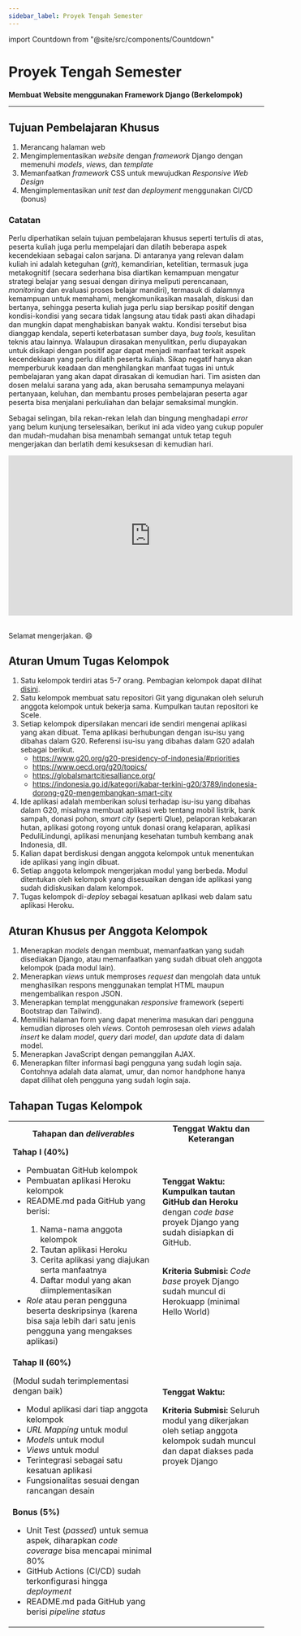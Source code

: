 ```yaml
---
sidebar_label: Proyek Tengah Semester
---
```


import Countdown from "@site/src/components/Countdown"

# Proyek Tengah Semester

**Membuat Website menggunakan Framework Django (Berkelompok)**

---

## Tujuan Pembelajaran Khusus

1. Merancang halaman web
2. Mengimplementasikan _website_ dengan _framework_ Django dengan memenuhi _models_, _views_, dan _template_
3. Memanfaatkan _framework_ CSS untuk mewujudkan _Responsive Web Design_
4. Mengimplementasikan _unit test_ dan _deployment_ menggunakan CI/CD (bonus)

### Catatan

Perlu diperhatikan selain tujuan pembelajaran khusus seperti tertulis di atas, peserta kuliah juga perlu mempelajari dan dilatih beberapa aspek kecendekiaan sebagai calon sarjana. Di antaranya yang relevan dalam kuliah ini adalah keteguhan (_grit_), kemandirian, ketelitian, termasuk juga metakognitif (secara sederhana bisa diartikan kemampuan mengatur strategi belajar yang sesuai dengan dirinya meliputi perencanaan, _monitoring_ dan evaluasi proses belajar mandiri), termasuk di dalamnya kemampuan untuk memahami, mengkomunikasikan masalah, diskusi dan bertanya,  sehingga peserta kuliah juga perlu siap bersikap positif dengan kondisi-kondisi yang secara tidak langsung atau tidak pasti akan dihadapi dan mungkin dapat menghabiskan banyak waktu. Kondisi tersebut bisa dianggap kendala, seperti keterbatasan sumber daya, _bug tools_, kesulitan teknis atau lainnya. Walaupun dirasakan menyulitkan, perlu diupayakan untuk disikapi dengan positif agar dapat menjadi manfaat terkait aspek kecendekiaan yang perlu dilatih peserta kuliah. Sikap negatif hanya akan memperburuk keadaan dan menghilangkan manfaat tugas ini untuk pembelajaran yang akan dapat dirasakan di kemudian hari. Tim asisten dan dosen melalui sarana yang ada, akan berusaha semampunya melayani pertanyaan, keluhan, dan membantu proses pembelajaran peserta agar peserta bisa menjalani perkuliahan dan belajar semaksimal mungkin.

Sebagai selingan, bila rekan-rekan lelah dan bingung menghadapi _error_ yang belum kunjung terselesaikan, berikut ini ada video yang cukup populer dan mudah-mudahan bisa menambah semangat untuk tetap teguh mengerjakan dan berlatih demi kesuksesan di kemudian hari.

<iframe width="560" height="315" src="https://www.youtube-nocookie.com/embed/42-hh-iMJJI" title="YouTube video player" frameborder="0" allow="accelerometer; autoplay; clipboard-write; encrypted-media; gyroscope; picture-in-picture" allowfullscreen></iframe><br /><br />

Selamat mengerjakan. 😄

## Aturan Umum Tugas Kelompok

1. Satu kelompok terdiri atas 5-7 orang. Pembagian kelompok dapat dilihat [disini](https://docs.google.com/spreadsheets/d/1JF-GmUqdlwyvogW1_A1kZdrMWuAoNH3yjAC_EzJ7BcQ/edit?usp=sharing).
2. Satu kelompok membuat satu repositori Git yang digunakan oleh seluruh anggota kelompok untuk bekerja sama. Kumpulkan tautan repositori ke Scele.
3. Setiap kelompok dipersilakan mencari ide sendiri mengenai aplikasi yang akan dibuat. Tema aplikasi berhubungan dengan isu-isu yang dibahas dalam G20. Referensi isu-isu yang dibahas dalam G20 adalah sebagai berikut.
    - https://www.g20.org/g20-presidency-of-indonesia/#priorities
    - https://www.oecd.org/g20/topics/
    - https://globalsmartcitiesalliance.org/
    - https://indonesia.go.id/kategori/kabar-terkini-g20/3789/indonesia-dorong-g20-mengembangkan-smart-city
4. Ide aplikasi adalah memberikan solusi terhadap isu-isu yang dibahas dalam G20, misalnya membuat aplikasi web tentang mobil listrik, bank sampah, donasi pohon, _smart city_ (seperti Qlue), pelaporan kebakaran hutan, aplikasi gotong royong untuk donasi orang kelaparan, aplikasi PeduliLindungi, aplikasi menunjang kesehatan tumbuh kembang anak Indonesia, dll.
5. Kalian dapat berdiskusi dengan anggota kelompok untuk menentukan ide aplikasi yang ingin dibuat.
6. Setiap anggota kelompok mengerjakan modul yang berbeda. Modul ditentukan oleh kelompok yang disesuaikan dengan ide aplikasi yang sudah didiskusikan dalam kelompok.
7. Tugas kelompok di-_deploy_ sebagai kesatuan aplikasi web dalam satu aplikasi Heroku.

## Aturan Khusus per Anggota Kelompok

1. Menerapkan _models_ dengan membuat, memanfaatkan yang sudah disediakan Django, atau memanfaatkan yang sudah dibuat oleh anggota kelompok (pada modul lain).
2. Menerapkan _views_ untuk memproses _request_ dan mengolah data untuk menghasilkan respons menggunakan templat HTML maupun mengembalikan respon JSON.
3. Menerapkan templat menggunakan _responsive_ framework (seperti Bootstrap dan Tailwind).
4. Memiliki halaman form yang dapat menerima masukan dari pengguna kemudian diproses oleh _views_. Contoh pemrosesan oleh _views_ adalah _insert_ ke dalam _model_, _query_ dari _model_, dan _update_ data di dalam model.
5. Menerapkan JavaScript dengan pemanggilan AJAX.
6. Menerapkan filter informasi bagi pengguna yang sudah login saja. Contohnya adalah data alamat, umur, dan nomor handphone hanya dapat dilihat oleh pengguna yang sudah login saja.

## Tahapan Tugas Kelompok

<table>
    <tr>
        <th>Tahapan dan <em>deliverables</em></th>
        <th>Tenggat Waktu dan Keterangan</th>
    </tr>
    <tr>
        <td>
            <b>Tahap I (40%)</b>
            <ul>
                <li>Pembuatan GitHub kelompok</li>
                <li>Pembuatan aplikasi Heroku kelompok</li>
                <li>README.md pada GitHub yang berisi:</li>
                    <ol>
                        <li>Nama-nama anggota kelompok</li>
                        <li>Tautan aplikasi Heroku</li>
                        <li>Cerita aplikasi yang diajukan serta manfaatnya</li>
                        <li>Daftar modul yang akan diimplementasikan</li>
                    </ol>
                <li><em>Role</em> atau peran pengguna beserta deskripsinya (karena bisa saja lebih dari satu jenis pengguna yang mengakses aplikasi)</li>
            </ul>
        </td>
        <td>
            <b>Tenggat Waktu:</b>
            <Countdown deadline={new Date("13 October 2022 23:55 GMT+7")} />
            <b>Kumpulkan tautan GitHub dan Heroku</b> dengan <em>code base</em> proyek Django yang sudah disiapkan di GitHub.
            <br />
            <br />
            <p><b>Kriteria Submisi:</b> <em>Code base</em> proyek Django sudah muncul di Herokuapp (minimal Hello World)</p>
        </td>
    </tr>
    <tr>
        <td>
            <b>Tahap II (60%)</b>
            <p>(Modul sudah terimplementasi dengan baik)</p>
            <ul>
                <li>Modul aplikasi dari tiap anggota kelompok</li>
                <li><em>URL Mapping</em> untuk modul</li>
                <li><em>Models</em> untuk modul</li>
                <li><em>Views</em> untuk modul</li>
                <li>Terintegrasi sebagai satu kesatuan aplikasi</li>
                <li>Fungsionalitas sesuai dengan rancangan desain</li>
            </ul>
        </td>
        <td>
            <b>Tenggat Waktu:</b>
            <Countdown deadline={new Date("2 November 2022 23:55 GMT+7")} />
            <p><b>Kriteria Submisi:</b> Seluruh modul yang dikerjakan oleh setiap anggota kelompok sudah muncul dan dapat diakses pada proyek Django</p>
        </td>
    </tr>
    <tr>
        <td>
            <b>Bonus (5%)</b>
            <ul>
                <li>Unit Test (<em>passed</em>) untuk semua aspek, diharapkan <em>code coverage</em> bisa mencapai minimal 80%</li>
                <li>GitHub Actions (CI/CD) sudah terkonfigurasi hingga <em>deployment</em></li>
                <li>README.md pada GitHub yang berisi <em>pipeline status</em></li>
            </ul>
        </td>
        <td></td>
    </tr>
</table>
